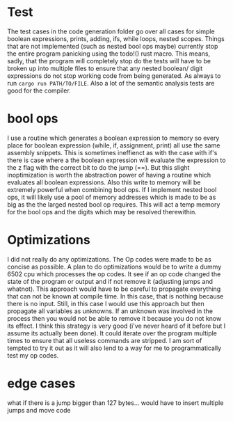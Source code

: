 # Test
The test cases in the code generation folder go over all cases for simple boolean
expressions, prints, adding, ifs, while loops, nested scopes. 
Things that are not implemented (such as nested bool ops maybe) currently stop the entire program
panicking using the todo!() rust macro. This means, sadly, that the program will completely stop 
do the tests will have to be broken up into multiple files to ensure that any nested boolean/ digit expressions
    do not stop working code from being generated.
As always to run `cargo run PATH/TO/FILE`.
Also a lot of the semantic analysis tests are good for the compiler.

# bool ops
I use a routine which generates a boolean expression to memory so every
place for boolean expression (while, if, assignment, print) all use the same assembly snippets.
This is sometimes ineffienct as with the case with if's there is case where a the boolean
expression will evaluate the expression to the z flag with the correct bit to do the jump (==).
But this slight inoptimization is worth the abstraction power of having a routine which evaluates
all boolean expressions. Also this write to memory will be extremely powerful when combining bool
ops. If I implement nested bool ops, it will likely use a pool of memory addresses which is made
to be as big as the the larged nested bool op requires. This will act a temp memory for the bool ops
and the digits which may be resolved therewithin.

# Optimizations
I did not really do any optimizations. The Op codes were made to be as concise as possible.
A plan to do optimizations would be to write a dummy 6502 cpu which processes the op codes. 
It see if an op code changed the state of the program or output and if not remove it (adjusting jumps and whatnot).
This approach would have to be careful to propagate everything that can not be known at compile time.
In this case, that is nothing because there is no input. Still, in this case I would use this 
approach but then propagate all variables as unknowns. If an unknown was involved in the process then
you would not be able to remove it because you do not know its effect. I think this strategy is very
good (i've never heard of it before but I assume its actually been done). It could iterate over the program
multiple times to ensure that all useless commands are stripped.
I am sort of tempted to try it out as it will also lend to a way for me to programmatically test my op codes.


# edge cases
what if there is a jump bigger than 127 bytes... would have to insert multiple jumps and move code
